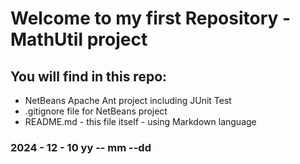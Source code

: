 # Welcome to my first Repository - MathUtil project
## You will find in this repo:
* NetBeans Apache Ant project including JUnit Test
* .gitignore file for NetBeans project
* README.md - this file itself - using Markdown language

### 2024 - 12 - 10    yy -- mm --dd
